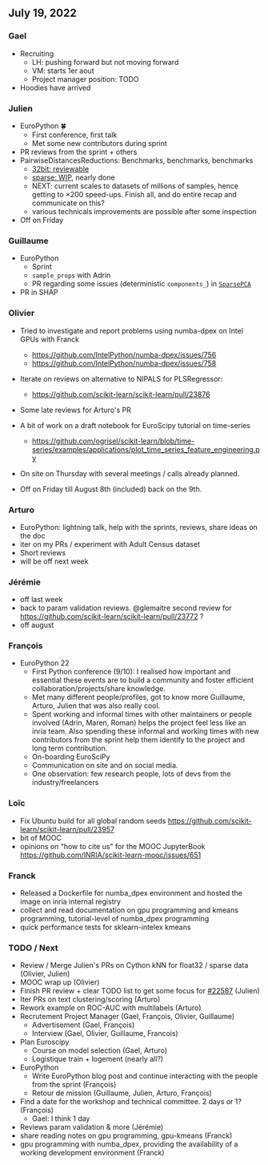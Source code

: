 ## July 19, 2022

### Gael
- Recruiting
    - LH: pushing forward but not moving forward
    - VM: starts 1er aout
    - Project manager position: TODO
- Hoodies have arrived

### Julien

 - EuroPython :four_leaf_clover: 
     - First conference, first talk
     - Met some new contributors during sprint
 - PR reviews from the sprint + others
 - PairwiseDistancesReductions: Benchmarks, benchmarks, benchmarks
     - [32bit: reviewable](https://github.com/scikit-learn/scikit-learn/pull/23865)
     - [sparse: WIP](https://github.com/scikit-learn/scikit-learn/pull/23585), nearly done
     - NEXT: current scales to datasets of millions of samples, hence getting to ×200 speed-ups. Finish all, and do entire recap and communicate on this?
     - various technicals improvements are possible after some inspection
 - Off on Friday

### Guillaume

- EuroPython
    - Sprint
    - `sample_props` with Adrin
    - PR regarding some issues (deterministic `components_`) in [`SparsePCA`](https://github.com/scikit-learn/scikit-learn/pull/23935)
- PR in SHAP

### Olivier

- Tried to investigate and report problems using numba-dpex on Intel GPUs with Franck
    - https://github.com/IntelPython/numba-dpex/issues/756
    - https://github.com/IntelPython/numba-dpex/issues/758
- Iterate on reviews on alternative to NIPALS for PLSRegressor:
    - https://github.com/scikit-learn/scikit-learn/pull/23876
- Some late reviews for Arturo's PR
- A bit of work on a draft notebook for EuroScipy tutorial on time-series
    - https://github.com/ogrisel/scikit-learn/blob/time-series/examples/applications/plot_time_series_feature_engineering.py

- On site on Thursday with several meetings / calls already planned.
- Off on Friday till August 8th (included) back on the 9th.

### Arturo

- EuroPython: lightning talk, help with the sprints, reviews, share ideas on the doc
- iter on my PRs / experiment with Adult Census dataset
- Short reviews
- will be off next week

### Jérémie
- off last week
- back to param validation reviews.
  @glemaitre second review for https://github.com/scikit-learn/scikit-learn/pull/23772 ?
- off august


### François
- EuroPython 22
    - First Python conference (9/10): I realised how important and essential these events are to build a community and foster efficient collaboration/projects/share knowledge.
    - Met many different people/profiles, got to know more Guillaume, Arturo, Julien that was also really cool.
    - Spent working and informal times with other maintainers or people involved (Adrin, Maren, Roman) helps the project feel less like an inria team. Also spending these informal and working times with new contributors from the sprint help them identify to the project and long term contribution.
    - On-boarding EuroSciPy
    - Communication on site and on social media.
    - One observation: few research people, lots of devs from the industry/freelancers

### Loïc

- Fix Ubuntu build for all global random seeds https://github.com/scikit-learn/scikit-learn/pull/23957
- bit of MOOC
- opinions on "how to cite us" for the MOOC JupyterBook https://github.com/INRIA/scikit-learn-mooc/issues/651

### Franck

- Released a Dockerfile for numba_dpex environment and hosted the image on inria internal registry
- collect and read documentation on gpu programming and kmeans programming, tutorial-level of numba_dpex programming
- quick performance tests for sklearn-intelex kmeans

### TODO / Next

- Review / Merge Julien's PRs on Cython kNN for float32 / sparse data (Olivier, Julien)
- MOOC wrap up (Olivier)
- Finish PR review + clear TODO list to get some focus for [#22587](https://github.com/scikit-learn/scikit-learn/issues/22587) (Julien)
- Iter PRs on text clustering/scoring (Arturo)
- Rework example on ROC-AUC with multilabels (Arturo)
- Recrutement Project Manager (Gael, François, Olivier, Guillaume)
    - Advertisement (Gael, François)
    - Interview (Gael, Olivier, Guillaume, Francois)
- Plan Euroscipy
    - Course on model selection (Gael, Arturo)
    - Logistique train + logement (nearly all?)
- EuroPython
    - Write EuroPython blog post and continue interacting with the people from the sprint (François)
    - Retour de mission (Guillaume, Julien, Arturo, François)
- Find a date for the workshop and technical committee. 2 days or 1? (François)
    - Gael: I think 1 day
- Reviews param validation & more (Jérémie)
- share reading notes on gpu programming, gpu-kmeans (Franck)
- gpu programming with numba_dpex, providing the availability of a working development environment (Franck)
